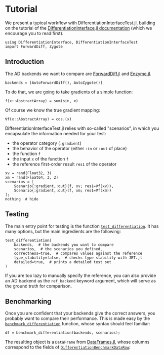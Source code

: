 # Tutorial

We present a typical workflow with DifferentiationInterfaceTest.jl, building on the tutorial of the [DifferentiationInterface.jl documentation](https://gdalle.github.io/DifferentiationInterface.jl/DifferentiationInterface) (which we encourage you to read first).

```@repl tuto
using DifferentiationInterface, DifferentiationInterfaceTest
import ForwardDiff, Zygote
```

## Introduction

The AD backends we want to compare are [ForwardDiff.jl](https://github.com/JuliaDiff/ForwardDiff.jl) and [Enzyme.jl](https://github.com/EnzymeAD/Enzyme.jl).

```@example tuto
backends = [AutoForwardDiff(), AutoZygote()]
```

To do that, we are going to take gradients of a simple function:

```@example tuto
f(x::AbstractArray) = sum(sin, x)
```

Of course we know the true gradient mapping:

```@example tuto
∇f(x::AbstractArray) = cos.(x)
```

DifferentiationInterfaceTest.jl relies with so-called "scenarios", in which you encapsulate the information needed for your test:

- the operator category (`:gradient`)
- the behavior of the operator (either `:in` or `:out` of place)
- the function `f`
- the input `x` of the function `f`
- the reference first-order result `res1` of the operator

```@example tuto
xv = rand(Float32, 3)
xm = rand(Float64, 3, 2)
scenarios = [
    Scenario{:gradient,:out}(f, xv; res1=∇f(xv)),
    Scenario{:gradient,:out}(f, xm; res1=∇f(xm))
];
nothing  # hide
```

## Testing

The main entry point for testing is the function [`test_differentiation`](@ref).
It has many options, but the main ingredients are the following:

```@repl tuto
test_differentiation(
    backends,  # the backends you want to compare
    scenarios,  # the scenarios you defined,
    correctness=true,  # compares values against the reference
    type_stability=false,  # checks type stability with JET.jl
    detailed=true,  # prints a detailed test set
)
```

If you are too lazy to manually specify the reference, you can also provide an AD backend as the `ref_backend` keyword argument, which will serve as the ground truth for comparison.

## Benchmarking

Once you are confident that your backends give the correct answers, you probably want to compare their performance.
This is made easy by the [`benchmark_differentiation`](@ref) function, whose syntax should feel familiar:

```@example tuto
df = benchmark_differentiation(backends, scenarios);
```

The resulting object is a `DataFrame` from [DataFrames.jl](https://github.com/JuliaData/DataFrames.jl), whose columns correspond to the fields of [`DifferentiationBenchmarkDataRow`](@ref):
